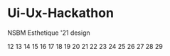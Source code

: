 # Ui-Ux-Hackathon
NSBM Esthetique '21 design 

12
13
14
15
16
17
18
19
20
21
22
23
24
25
26
27
28
29
